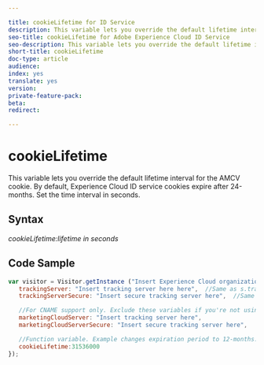 ```yaml
---

title: cookieLifetime for ID Service
description: This variable lets you override the default lifetime interval for the AMCV cookie
seo-title: cookieLifetime for Adobe Experience Cloud ID Service
seo-description: This variable lets you override the default lifetime interval for the AMCV cookie
short-title: cookieLifetime
doc-type: article
audience: 
index: yes
translate: yes
version:
private-feature-pack:
beta:
redirect:

---
```


# cookieLifetime

This variable lets you override the default lifetime interval for the AMCV cookie. By default, Experience Cloud ID service cookies expire after 24-months. Set the time interval in seconds.

## Syntax

*cookieLifetime:lifetime in seconds*

## Code Sample

```javascript
var visitor = Visitor.getInstance ("Insert Experience Cloud organization ID here",{
   trackingServer: "Insert tracking server here here",  //Same as s.trackingServer
   trackingServerSecure: "Insert secure tracking server here",  //Same as s.trackingServerSecure

   //For CNAME support only. Exclude these variables if you're not using CNAME
   marketingCloudServer: "Insert tracking server here",
   marketingCloudServerSecure: "Insert secure tracking server here",

   //Function variable. Example changes expiration period to 12-months.
   cookieLifetime:31536000
});
```
